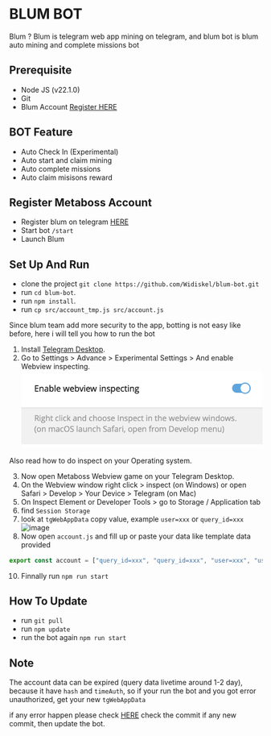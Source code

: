 # BLUM BOT

Blum ? Blum is telegram web app mining on telegram, and blum bot is blum auto mining and complete missions bot

## Prerequisite

- Node JS (v22.1.0)
- Git
- Blum Account [Register HERE](t.me/BlumCryptoBot/app?startapp=ref_dvQqzUMseK)

## BOT Feature

- Auto Check In (Experimental)
- Auto start and claim mining
- Auto complete missions
- Auto claim misisons reward

## Register Metaboss Account

- Register blum on telegram [HERE](t.me/BlumCryptoBot/app?startapp=ref_dvQqzUMseK)
- Start bot `/start`
- Launch Blum

## Set Up And Run

- clone the project `git clone https://github.com/Widiskel/blum-bot.git`
- run `cd blum-bot`.
- run `npm install`.
- run `cp src/account_tmp.js src/account.js`

Since blum team add more security to the app, botting is not easy like before, here i will tell you how to run the bot

1. Install [Telegram Desktop](https://desktop.telegram.org/).
2. Go to Settings > Advance > Experimental Settings > And enable Webview inspecting.
   ![image](https://github.com/Widiskel/metaboss-bot/blob/master/assets/image2.png)

Also read how to do inspect on your Operating system.

3. Now open Metaboss Webview game on your Telegram Desktop.
4. On the Webview window right click > inspect (on Windows) or open Safari > Develop > Your Device > Telegram (on Mac)
5. On Inspect Element or Developer Tools > go to Storage / Application tab
6. find `Session Storage`
7. look at `tgWebAppData` copy value, example `user=xxx` or `query_id=xxx`
   ![image](https://github.com/Widiskel/blum-bot/blob/master/assets/ss.png)
8. Now open `account.js` and fill up or paste your data like template data provided

```js
export const account = ["query_id=xxx", "query_id=xxx", "user=xxx", "user=xxx"];
```

10. Finnally run `npm run start`

## How To Update

- run `git pull`
- run `npm update`
- run the bot again `npm run start`

## Note

The account data can be expired (query data livetime around 1-2 day), because it have `hash` and `timeAuth`, so if your run the bot and you got error unauthorized, get your new `tgWebAppData`

if any error happen please check [HERE](https://github.com/Widiskel/blum-bot)
check the commit if any new commit, then update the bot.
